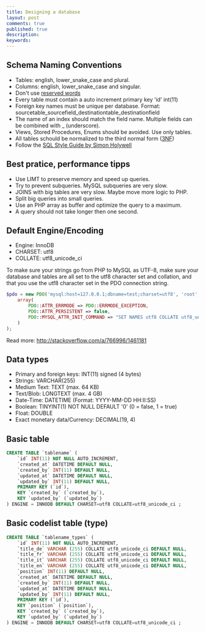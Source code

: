 ```yaml
---
title: Designing a database
layout: post
comments: true
published: true
description: 
keywords: 
---
```


## Schema Naming Conventions 

* Tables: english, lower_snake_case and plural.
* Columns: english, lower_snake_case and singular.
* Don't use [reserved words](http://dev.mysql.com/doc/refman/5.6/en/keywords.html)
* Every table must contain a auto increment primary key 'id' int(11)
* Foreign key names must be unique per database. Format: sourcetable_sourcefield_destinationtable_destinationfield
* The name of an index should match the field name. Multiple fields can be combined with _ (underscore).
* Views, Stored Procedures, Enums should be avoided. Use only tables.
* All tables schould be normalized to the third normal form ([3NF](https://en.wikipedia.org/wiki/Database_normalization))
* Follow the [SQL Style Guide by Simon Holywell](http://www.sqlstyle.guide/)

## Best pratice, performance tipps

* Use LIMT to preserve memory and speed up queries.
* Try to prevent subqueries. MySQL subqueries are very slow.
* JOINS with big tables are very slow. Maybe move more logic to PHP.
* Split big queries into small queries.
* Use an PHP array as buffer and optimize the query to a maximum.
* A query should not take longer then one second.

## Default Engine/Encoding

* Engine: InnoDB
* CHARSET: utf8
* COLLATE: utf8_unicode_ci

To make sure your strings go from PHP to MySQL as UTF-8, make sure your database and tables are all set to the utf8 character set and collation, and that you use the utf8 character set in the PDO connection string.

```php
$pdo = new PDO('mysql:host=127.0.0.1;dbname=test;charset=utf8', 'root', '',
    array(
        PDO::ATTR_ERRMODE => PDO::ERRMODE_EXCEPTION,
        PDO::ATTR_PERSISTENT => false,
        PDO::MYSQL_ATTR_INIT_COMMAND => "SET NAMES utf8 COLLATE utf8_unicode_ci"
    )
);
```

Read more: <http://stackoverflow.com/a/766996/1461181>

## Data types

* Primary and foreign keys: INT(11) signed (4 bytes)
* Strings: VARCHAR(255)
* Medium Text: TEXT (max. 64 KB)
* Text/Blob: LONGTEXT (max. 4 GB)
* Date-Time: DATETIME (Format: YYYY-MM-DD HH:II:SS)
* Boolean: TINYINT(1) NOT NULL DEFAULT '0' (0 = false, 1 = true)
* Float: DOUBLE
* Exact monetary data/Currency: DECIMAL(19, 4)

## Basic table

```sql
CREATE TABLE `tablename` (
    `id` INT(11) NOT NULL AUTO_INCREMENT,
    `created_at` DATETIME DEFAULT NULL,
    `created_by` INT(11) DEFAULT NULL,
    `updated_at` DATETIME DEFAULT NULL,
    `updated_by` INT(11) DEFAULT NULL,
    PRIMARY KEY (`id`),
    KEY `created_by` (`created_by`),
    KEY `updated_by` (`updated_by`)
) ENGINE = INNODB DEFAULT CHARSET=utf8 COLLATE=utf8_unicode_ci ;
```

## Basic codelist table (type)

```sql
CREATE TABLE `tablename_types` (
    `id` INT(11) NOT NULL AUTO_INCREMENT,
    `title_de` VARCHAR (255) COLLATE utf8_unicode_ci DEFAULT NULL,
    `title_fr` VARCHAR (255) COLLATE utf8_unicode_ci DEFAULT NULL,
    `title_it` VARCHAR (255) COLLATE utf8_unicode_ci DEFAULT NULL,
    `title_en` VARCHAR (255) COLLATE utf8_unicode_ci DEFAULT NULL,
    `position` INT(11) DEFAULT NULL,
    `created_at` DATETIME DEFAULT NULL,
    `created_by` INT(11) DEFAULT NULL,
    `updated_at` DATETIME DEFAULT NULL,
    `updated_by` INT(11) DEFAULT NULL,
    PRIMARY KEY (`id`),
    KEY `position` (`position`),
    KEY `created_by` (`created_by`),
    KEY `updated_by` (`updated_by`)
) ENGINE = INNODB DEFAULT CHARSET=utf8 COLLATE=utf8_unicode_ci ;
```